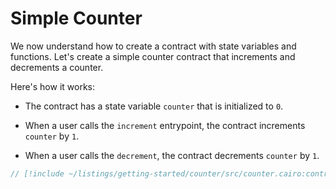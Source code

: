 # Simple Counter

We now understand how to create a contract with state variables and functions. Let's create a simple counter contract that increments and decrements a counter.

Here's how it works:

- The contract has a state variable `counter` that is initialized to `0`.

- When a user calls the `increment` entrypoint, the contract increments `counter` by `1`.

- When a user calls the `decrement`, the contract decrements `counter` by `1`.

```rust
// [!include ~/listings/getting-started/counter/src/counter.cairo:contract]
```
